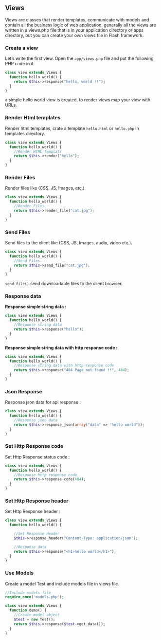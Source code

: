 ## Views

  Views are classes that render templates, communicate with models and contain all the business logic of web application.
  generally all the views are written in a views.php file that is in your application directory or apps directory, but you can create your own views file in Flash framework.

### Create a view

  Let’s write the first view. Open the `app/views.php` file and put the following PHP code in it:

```php
class view extends Views {
  function hello_world() {
    return $this->response("hello, world !!");
  }
}
```

  a simple hello world view is created, to render views map your view with URLs.


### Render Html templates

  Render html templates, crate a template `hello.html` or `hello.php` in templates directory.

```php
class view extends Views {
  function hello_world() {
    //Render HTML Templats
    return $this->render("hello");
  }
}
```

### Render Files

  Render files like (CSS, JS, Images, etc.).

```php
class view extends Views {
  function hello_world() {
    //Render Files.
    return $this->render_file("cat.jpg");
  }
}
```


### Send Files

  Send files to the client like (CSS, JS, Images, audio, video etc.).

```php
class view extends Views {
  function hello_world() {
    //Send Files.
    return $this->send_file("cat.jpg");
  }
}
```

  `send_file()` send downloadable files to the client browser.


### Response data

  **Response simple string data :**

```php
class view extends Views {
  function hello_world() {
    //Response string data
    return $this->response("hello");
  }
}
```

  **Response simple string data with http response code :**

```php
class view extends Views {
  function hello_world() {
    //Response string data with http response code
    return $this->response("404 Page not found !!", 404);
  }
}
```

### Json Response

  Response json data for api response :

```php
class view extends Views {
  function hello_world() {
    //Response json data
    return $this->response_json(array("data" => "hello world"));
  }
}
```

### Set Http Response code

  Set Http Response status code :

```php
class view extends Views {
  function hello_world() {
    //Response http response code
    return $this->response_code(404);
  }
}
```

### Set Http Response header

  Set Http Response header :

```php
class view extends Views {
  function hello_world() {

    //Set Response Header
    $this->response_header("Content-Type: application/json");

    //Response data
    return $this->response("<h1>hello world</h1>");
  }
}
```

### Use Models

  Create a model Test and include models file in views file.

```php
//Include models file
require_once('models.php');

class view extends Views {
  function demo() {
    //Create model object
    $test = new Test();
    return $this->response($test->get_data());
  }
}
```
